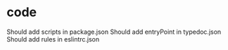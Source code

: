 # code
Should add scripts in package.json
Should add entryPoint in typedoc.json
Should add rules in eslintrc.json
